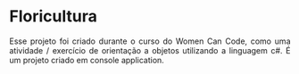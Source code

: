 # Floricultura
<p align="justify">Esse projeto foi criado durante o curso do Women Can Code, como uma atividade / exercício de orientação a objetos utilizando a linguagem c#.
É um projeto criado em console application.</p> 
